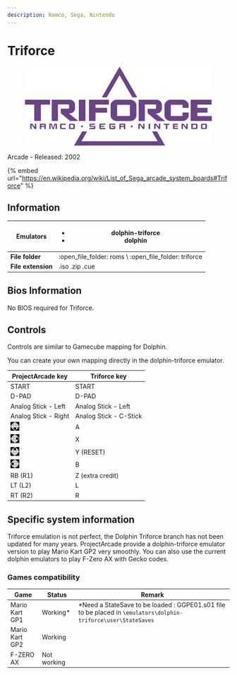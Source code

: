 ```yaml
---
description: Namco, Sega, Nintendo
---
```


# Triforce

<figure><img src="https://raw.githubusercontent.com/fabricecaruso/es-theme-carbon/52ff37c9e265587d006945a2ba695b5a962b3a3d/art/logos/triforce.svg" alt=""><figcaption></figcaption></figure>

Arcade - Released: 2002

{% embed url="https://en.wikipedia.org/wiki/List_of_Sega_arcade_system_boards#Triforce" %}

## Information

| **Emulators**      | <ul><li>dolphin-triforce</li><li>dolphin</li></ul>        |
| ------------------ | --------------------------------------------------------- |
| **File folder**    | :open\_file\_folder: roms \ :open\_file\_folder: triforce |
| **File extension** | .iso .zip .cue                                            |

## Bios Information

No BIOS required for Triforce.

## Controls

Controls are similar to Gamecube mapping for Dolphin.

You can create your own mapping directly in the dolphin-triforce emulator.

| ProjectArcade key                                                                              | Triforce key             |
| ----------------------------------------------------------------------------------------- | ------------------------ |
| START                                                                                     | START                    |
| D-PAD                                                                                     | D-PAD                    |
| Analog Stick - Left                                                                       | Analog Stick - Left      |
| Analog Stick - Right                                                                      | Analog Stick  - C-Stick  |
| ![A](<../../../../.gitbook/assets/image (1) (2) (1).png>)                                 | A                        |
| ![B](<../../../../.gitbook/assets/image (4) (1).png>)                                     | X                        |
| <img src="../../../../.gitbook/assets/image (3) (1) (2).png" alt="" data-size="original"> | Y (RESET)                |
| <img src="../../../../.gitbook/assets/image (2) (1) (1).png" alt="" data-size="line">     | B                        |
| RB (R1)                                                                                   | Z (extra credit)         |
| LT (L2)                                                                                   | L                        |
| RT (R2)                                                                                   | R                        |

## Specific system information

Triforce emulation is not perfect, the Dolphin Triforce branch has not been updated for many years. ProjectArcade provide a dolphin-triforce emulator version to play Mario Kart GP2 very smoothly. You can also use the current dolphin emulators to play F-Zero AX with Gecko codes.

### Games compatibility

| Game           | Status      | Remark                                                                                                          |
| -------------- | ----------- | --------------------------------------------------------------------------------------------------------------- |
| Mario Kart GP1 | Working\*   | \*Need a StateSave to be loaded : GGPE01.s01 file to be placed in `\emulators\dolphin-triforce\user\StateSaves` |
| Mario Kart GP2 | Working     |                                                                                                                 |
| F-ZERO AX      | Not working |                                                                                                                 |

